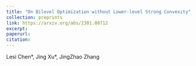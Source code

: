 ```yaml
---
title: "On Bilevel Optimization without Lower-level Strong Convexity"
collection: preprints
link: https://arxiv.org/abs/2301.00712
excerpt: 
paperurl: 
citation: 
---
```

Lesi Chen\*, Jing Xu\*, JingZhao Zhang